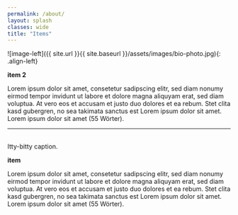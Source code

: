 ```yaml
---
permalink: /about/
layout: splash
classes: wide
title: "Items"
---
```


![image-left]({{ site.url }}{{ site.baseurl }}/assets/images/bio-photo.jpg){: .align-left}

**item 2**

Lorem ipsum dolor sit amet, consetetur sadipscing elitr, sed diam nonumy eirmod tempor invidunt ut labore et dolore magna aliquyam erat, sed diam voluptua. At vero eos et accusam et justo duo dolores et ea rebum. Stet clita kasd gubergren, no sea takimata sanctus est Lorem ipsum dolor sit amet. Lorem ipsum dolor sit amet (55 Wörter).

--- 

<img style="width: 110px" class="u-photo">
  <img src="{{ site.url }}{{ site.baseurl }}/assets/images/bio-photo.jpg" alt="">
  <figcaption>Itty-bitty caption.</figcaption>
</figure> 

**item**

Lorem ipsum dolor sit amet, consetetur sadipscing elitr, sed diam nonumy eirmod tempor invidunt ut labore et dolore magna aliquyam erat, sed diam voluptua. At vero eos et accusam et justo duo dolores et ea rebum. Stet clita kasd gubergren, no sea takimata sanctus est Lorem ipsum dolor sit amet. Lorem ipsum dolor sit amet (55 Wörter).

